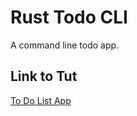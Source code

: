 # Rust Todo CLI

A command line todo app.

## Link to Tut
[To Do List App](https://www.freecodecamp.org/news/how-to-build-a-to-do-app-with-rust/)